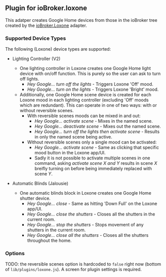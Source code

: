 ## Plugin for ioBroker.loxone

This adatper creates Google Home devices from those in the ioBroker tree created by the [ioBroker.Loxone](https://github.com/UncleSamSwiss/ioBroker.loxone) adapter.

### Supported Device Types

The following (Loxone) device types are supported:

- Lighting Controller (V2)
  - One lighting controller in Loxone creates one Google Home light device with on/off function. This is purely so the user can ask to turn off lights.
    - *Hey Google... turn off the lights* - Triggers Loxone 'Off' mood.
    - *Hey Google... turn on the lights* - Triggers Loxone 'Bright' mood.
  - Additionally, one Google Home scene device is created for each Loxone mood in each lighting controller (excluding 'Off' moods which are redundant). This can operate in one of two ways: with or without reversible scenes.
    - With reversible scenes moods can be mixed in and out:
      - *Hey Google... activate scene <name of Loxone mood>* - Mixes in the named scene.
      - *Hey Google... deactivate scene <name of Loxone mood>* - Mixes out the named scene.
      - *Hey Google... turn off the lights then activate scene <name of Loxone mood>* - Results in only the named scene being active.
    - Without reversible scenes only a single mood can be activated:
      - *Hey Google... activate scene <name of Loxone mood>* - Same as clicking that specific mood button in the Loxone app/UI.
      - Sadly it is not possible to activate multiple scenes in one command, asking *activate scene X and Y* results in scene *X* breifly turning on before being immediately replaced with scene *Y*.
  
- Automatic Blinds (Jalousie)
  - One automatic blinds block in Loxone creates one Google Home shutter device.
    - *Hey Google... close <name of Loxone device>* - Same as hitting 'Down Full' on the Loxone app/UI.
    - *Hey Google... close the shutters* - Closes all the shutters in the current room.
    - *Hey Google... stop the shutters* - Stops movement of any shutters in the current room.
    - *Hey Google... close all the shutters* - Closes all the shutters throughout the home.

### Options

TODO: the reversible scenes option is hardcoded to `false` right now (bottom of `lib/plugins/loxone.js`). A screen for plugin settings is required.